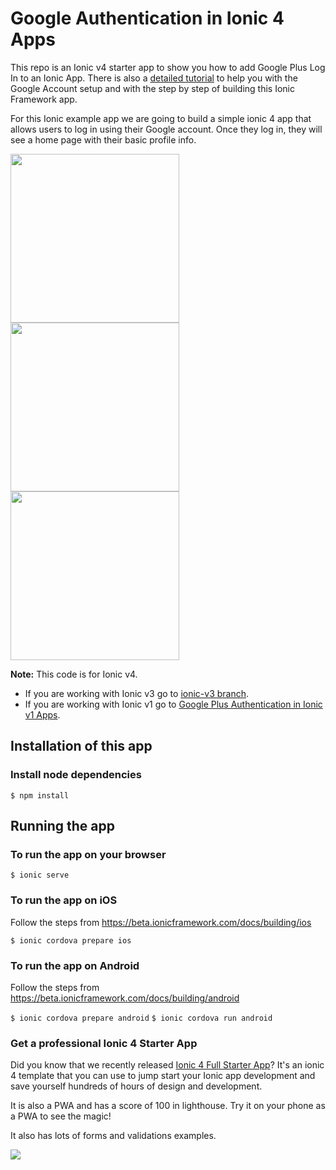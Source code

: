 # Google Authentication in Ionic 4 Apps

This repo is an Ionic v4 starter app to show you how to add Google Plus Log In to an Ionic App. There is also a [detailed tutorial](https://ionicthemes.com/tutorials/about/ionic2-google-login) to help you with the Google Account setup and with the step by step of building this Ionic Framework app.


For this Ionic example app we are going to build a simple ionic 4 app that allows users to log in using their Google account. Once they log in, they will see a home page with their basic profile info.

<div>
<img src="https://s3-us-west-2.amazonaws.com/ionicthemes/tutorials/screenshots/ionic-google-login/google-plus-ionic-login.jpeg" width="270">
<img src="https://s3-us-west-2.amazonaws.com/ionicthemes/tutorials/screenshots/ionic-google-login/google-sign-in-ionic.png" width="270">
<img src="https://s3-us-west-2.amazonaws.com/ionicthemes/tutorials/screenshots/ionic-google-login/google-login-ionic4.png" width="270">
</div>

**Note:** This code is for Ionic v4.
- If you are working with Ionic v3 go to [ionic-v3 branch](https://github.com/ionicthemes/ionic-google-login/tree/master/ionic-v3).
- If you are working with Ionic v1 go to [Google Plus Authentication in Ionic v1 Apps](https://ionicthemes.com/tutorials/about/google-plus-login-with-ionic-framework).


## Installation of this app

### Install node dependencies
`$ npm install`


## Running the app

### To run the app on your browser
`$ ionic serve`

### To run the app on iOS
Follow the steps from https://beta.ionicframework.com/docs/building/ios

`$ ionic cordova prepare ios`

### To run the app on Android
Follow the steps from https://beta.ionicframework.com/docs/building/android

`$ ionic cordova prepare android`
`$ ionic cordova run android`

### Get a professional Ionic 4 Starter App
Did you know that we recently released [Ionic 4 Full Starter App](https://ionicthemes.com/product/ionic4-full-starter-app)? It's an ionic 4 template that you can use to jump start your Ionic app development and save yourself hundreds of hours of design and development.

It is also a PWA and has a score of 100 in lighthouse. Try it on your phone as a PWA to see the magic!

It also has lots of forms and validations examples.

<img src="https://s3-us-west-2.amazonaws.com/ionicthemes/cover_images/redesign/ionic4-full-starter-app.jpg"/>
